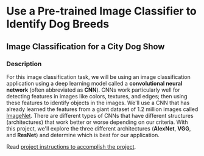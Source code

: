 # Use a Pre-trained Image Classifier to Identify Dog Breeds

## Image Classification for a City Dog Show

### Description
For this image classification task, we will be using an image classification application using a deep learning model called a **convolutional neural network** (often abbreviated as **CNN**). CNNs work particularly well for detecting features in images like colors, textures, and edges; then using these features to identify objects in the images. We'll use a CNN that has already learned the features from a giant dataset of 1.2 million images called [ImageNet](https://image-net.org/). There are different types of CNNs that have different structures (architectures) that work better or worse depending on our criteria. With this project, we'll explore the three different architectures (**AlexNet**, **VGG**, and **ResNet**) and determine which is best for our application.

Read [project instructions to accomplish the project](https://github.com/Jonikulov/ai-programming-python/blob/main/project-1-use-pre-trained-image-classifier/project_instructions.md).